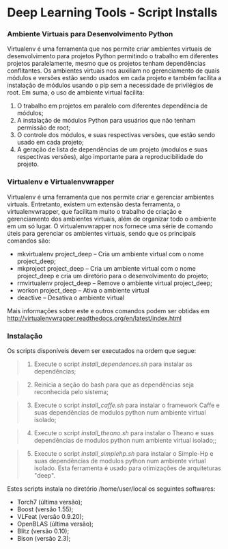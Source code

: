 # Deep Learning Tools - Script Installs

### Ambiente Virtuais para Desenvolvimento Python

Virtualenv é uma ferramenta que nos permite criar ambientes virtuais de desenvolvimento para projetos Python permitindo o trabalho em diferentes projetos paralelamente, mesmo que os projetos tenham dependências conflitantes. Os ambientes virtuais nos auxiliam no gerenciamento de quais módulos e versões estão sendo usados em cada projeto e também facilita a instalação de módulos usando o pip sem a necessidade de privilégios de root. Em suma, o uso de ambiente virtual facilita:

1. O trabalho em projetos em paralelo com diferentes dependência de módulos;
2. A instalação de módulos Python para usuários que não tenham permissão de root;
3. O controle dos módulos, e suas respectivas versões, que estão sendo usado em cada projeto;
4. A geração de lista de dependências de um projeto (modulos e suas respectivas versões), algo importante para a reproducibilidade do projeto.


### Virtualenv e Virtualenvwrapper

Virtualenv é uma ferramenta que nos permite criar  e gerenciar ambientes virtuais. Entretanto, existem um extensão desta ferramenta, o virtualenvwrapper, que facilitam muito o trabalho de criação e gerenciamento dos ambientes virtuais, além de organizar todo o ambiente em um só lugar. O virtualenvwrapper nos fornece uma série de comando úteis para gerenciar os ambientes virtuais, sendo que os principais comandos são:

* mkvirtualenv project_deep – Cria um ambiente virtual com o nome project_deep;
* mkproject  project_deep – Cria um ambiente virtual com o nome project_deep e cria um diretório para o desenvolvimento do projeto;
* rmvirtualenv  project_deep – Remove o ambiente virtual project_deep;
* workon  project_deep – Ativa o ambiente virtual
* deactive – Desativa o ambiente virtual

Mais informações sobre este e outros comandos podem ser obtidas em http://virtualenvwrapper.readthedocs.org/en/latest/index.html


### Instalação

Os scripts disponíveis devem ser executados na ordem que segue:

> 1. Execute o script *install_dependences.sh* para instalar as dependências;

> 2. Reinicia a seção do bash para que as dependências seja reconhecida pelo sistema;

> 3. Execute o script *install_caffe.sh* para instalar o framework Caffe e suas dependências de modulos python num ambiente virtual isolado;

> 4. Execute o script *install_theano.sh* para instalar o Theano e suas dependências de modulos python num ambiente virtual isolado;;

> 5. Execute o script *install_simplehp.sh* para instalar o Simple-Hp  e suas dependências de modulos python num ambiente virtual isolado. Esta ferramenta é usado para otimizações de arquiteturas "deep".

Estes scripts instala no diretório /home/user/local os seguintes softwares:

* Torch7 (última versão);
* Boost (versão 1.55);
* VLFeat (versão 0.9.20);
* OpenBLAS (última versão);
* Blitz (versão 0.10);
* Bison (versão 2.3);

